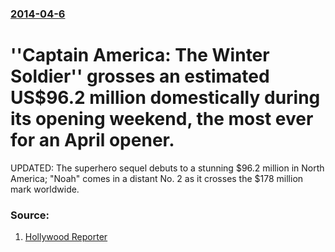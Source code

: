 ### [2014-04-6](/news/2014/04/6/index.md)

# ''Captain America: The Winter Soldier'' grosses an estimated US$96.2 million domestically during its opening weekend, the most ever for an April opener. 

UPDATED: The superhero sequel debuts to a stunning $96.2 million in North America; &quot;Noah&quot; comes in a distant No. 2 as it crosses the $178 million mark worldwide. 


### Source:

1. [Hollywood Reporter](http://www.hollywoodreporter.com/news/box-office-captain-america-winter-693959)
